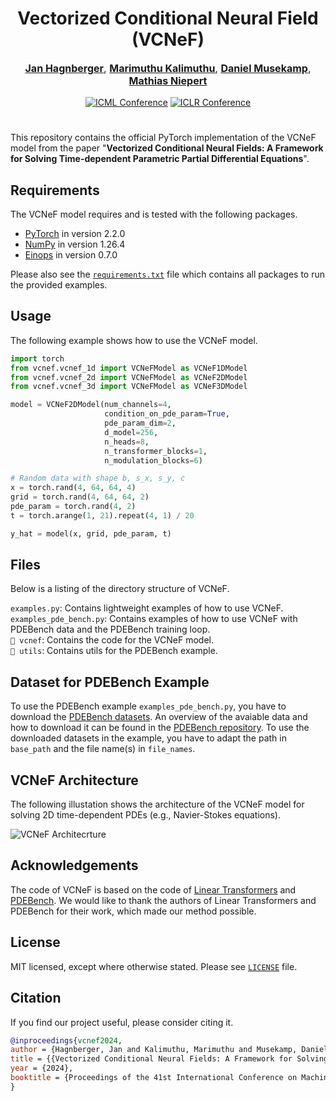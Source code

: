 <p align="center">
  <p align="center">
   <h1 align="center">Vectorized Conditional Neural Field (VCNeF)</h1> 
  </p>
  <p align="center" style="font-size:16px">
    <a target="_blank" href="https://jhagnberger.github.io/"><strong>Jan Hagnberger</strong></a>,
    <a target="_blank" href="https://kmario23.github.io/"><strong>Marimuthu Kalimuthu</strong></a>,
    <a target="_blank" href="https://www.ki.uni-stuttgart.de/institute/team/Musekamp-00001/"><strong>Daniel Musekamp</strong></a>,
    <a target="_blank" href="https://matlog.net/"><strong>Mathias Niepert</strong></a>
  </p>

 <p align="center">
  <a href='https://icml.cc/virtual/2024/poster/32919'><img src="https://img.shields.io/badge/ICML'24%20Main-Conference-red?style=flat&logoSize=auto&labelColor=darkgreen" alt="ICML Conference"></a>
  <a href='https://iclr.cc/virtual/2024/21341'><img src="https://img.shields.io/badge/AI4DifferentialEquations%20in%20Science%40ICLR'24-Conference-red?style=flat&logoSize=auto&labelColor=darkgreen" alt="ICLR Conference"></a>
 </p>

#
 
This repository contains the official PyTorch implementation of the VCNeF model from the paper "**Vectorized Conditional Neural Fields: A Framework for Solving Time-dependent Parametric Partial Differential Equations**".

## Requirements

The VCNeF model requires and is tested with the following packages.
- [PyTorch](https://pytorch.org) in version 2.2.0
- [NumPy](https://numpy.org) in version 1.26.4
- [Einops](https://einops.rocks) in version 0.7.0


Please also see the [``requirements.txt``](./requirements.txt) file which contains all packages to run the provided examples.


## Usage

The following example shows how to use the VCNeF model.

```python
import torch
from vcnef.vcnef_1d import VCNeFModel as VCNeF1DModel
from vcnef.vcnef_2d import VCNeFModel as VCNeF2DModel
from vcnef.vcnef_3d import VCNeFModel as VCNeF3DModel

model = VCNeF2DModel(num_channels=4,
                     condition_on_pde_param=True,
                     pde_param_dim=2,
                     d_model=256,
                     n_heads=8,
                     n_transformer_blocks=1,
                     n_modulation_blocks=6)

# Random data with shape b, s_x, s_y, c
x = torch.rand(4, 64, 64, 4)
grid = torch.rand(4, 64, 64, 2)
pde_param = torch.rand(4, 2)
t = torch.arange(1, 21).repeat(4, 1) / 20

y_hat = model(x, grid, pde_param, t)
```

## Files
Below is a listing of the directory structure of VCNeF.

``examples.py``: Contains lightweight examples of how to use VCNeF. \
``examples_pde_bench.py``: Contains examples of how to use VCNeF with PDEBench data and the PDEBench training loop. \
``📂 vcnef``: Contains the code for the VCNeF model. \
``📂 utils``: Contains utils for the PDEBench example.


## Dataset for PDEBench Example

To use the PDEBench example ``examples_pde_bench.py``, you have to download the [PDEBench datasets](https://darus.uni-stuttgart.de/dataset.xhtml?persistentId=doi:10.18419/darus-2986). An overview of the avaiable data and how to download it can be found in the [PDEBench repository](https://github.com/pdebench/PDEBench/tree/main/pdebench/data_download). To use the downloaded datasets in the example, you have to adapt the path in ``base_path`` and the file name(s) in ``file_names``.


## VCNeF Architecture
The following illustation shows the architecture of the VCNeF model for solving 2D time-dependent PDEs (e.g., Navier-Stokes equations).

![VCNeF Architecrture](img/vcnef_architecture.svg)


## Acknowledgements

The code of VCNeF is based on the code of [Linear Transformers](https://github.com/idiap/fast-transformers) and [PDEBench](https://github.com/pdebench/PDEBench). We would like to thank the authors of Linear Transformers and PDEBench for their work, which made our method possible.


## License

MIT licensed, except where otherwise stated. Please see [`LICENSE`](./LICENSE) file.


## Citation
If you find our project useful, please consider citing it.

```bibtex
@inproceedings{vcnef2024,
author = {Hagnberger, Jan and Kalimuthu, Marimuthu and Musekamp, Daniel and Niepert, Mathias},
title = {{Vectorized Conditional Neural Fields: A Framework for Solving Time-dependent Parametric Partial Differential Equations}},
year = {2024},
booktitle = {Proceedings of the 41st International Conference on Machine Learning (ICML 2024)}
}
```
